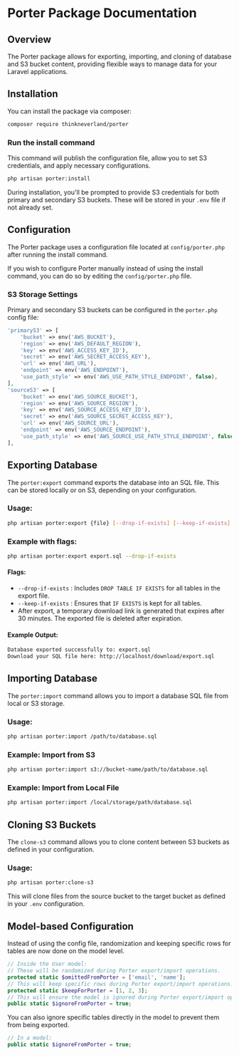 # Porter Package Documentation

## Overview
The Porter package allows for exporting, importing, and cloning of database and S3 bucket content, providing flexible ways to manage data for your Laravel applications.

## Installation

You can install the package via composer:

```bash
composer require thinkneverland/porter
```

### Run the install command

This command will publish the configuration file, allow you to set S3 credentials, and apply necessary configurations.

```bash
php artisan porter:install
```

During installation, you'll be prompted to provide S3 credentials for both primary and secondary S3 buckets. These will be stored in your `.env` file if not already set.

## Configuration

The Porter package uses a configuration file located at `config/porter.php` after running the install command.

If you wish to configure Porter manually instead of using the install command, you can do so by editing the `config/porter.php` file.

### S3 Storage Settings

Primary and secondary S3 buckets can be configured in the `porter.php` config file:

```php
'primaryS3' => [
    'bucket' => env('AWS_BUCKET'),
    'region' => env('AWS_DEFAULT_REGION'),
    'key' => env('AWS_ACCESS_KEY_ID'),
    'secret' => env('AWS_SECRET_ACCESS_KEY'),
    'url' => env('AWS_URL'),
    'endpoint' => env('AWS_ENDPOINT'),
    'use_path_style' => env('AWS_USE_PATH_STYLE_ENDPOINT', false),
],
'sourceS3' => [
    'bucket' => env('AWS_SOURCE_BUCKET'),
    'region' => env('AWS_SOURCE_REGION'),
    'key' => env('AWS_SOURCE_ACCESS_KEY_ID'),
    'secret' => env('AWS_SOURCE_SECRET_ACCESS_KEY'),
    'url' => env('AWS_SOURCE_URL'),
    'endpoint' => env('AWS_SOURCE_ENDPOINT'),
    'use_path_style' => env('AWS_SOURCE_USE_PATH_STYLE_ENDPOINT', false),
],
```

## Exporting Database

The `porter:export` command exports the database into an SQL file. This can be stored locally or on S3, depending on your configuration.

### Usage:
```bash
php artisan porter:export {file} [--drop-if-exists] [--keep-if-exists]
```

### Example with flags:
```bash
php artisan porter:export export.sql --drop-if-exists
```

#### Flags:
- `--drop-if-exists` : Includes `DROP TABLE IF EXISTS` for all tables in the export file.
- `--keep-if-exists` : Ensures that `IF EXISTS` is kept for all tables.
- After export, a temporary download link is generated that expires after 30 minutes. The exported file is deleted after expiration.

#### Example Output:
```bash
Database exported successfully to: export.sql
Download your SQL file here: http://localhost/download/export.sql
```

## Importing Database

The `porter:import` command allows you to import a database SQL file from local or S3 storage.

### Usage:
```bash
php artisan porter:import /path/to/database.sql
```

### Example: Import from S3
```bash
php artisan porter:import s3://bucket-name/path/to/database.sql
```

### Example: Import from Local File
```bash
php artisan porter:import /local/storage/path/database.sql
```

## Cloning S3 Buckets

The `clone-s3` command allows you to clone content between S3 buckets as defined in your configuration.

### Usage:
```bash
php artisan porter:clone-s3
```

This will clone files from the source bucket to the target bucket as defined in your `.env` configuration.

## Model-based Configuration

Instead of using the config file, randomization and keeping specific rows for tables are now done on the model level.

```php
// Inside the User model:
// These will be randomized during Porter export/import operations.
protected static $omittedFromPorter = ['email', 'name'];
// This will keep specific rows during Porter export/import operations.
protected static $keepForPorter = [1, 2, 3];
// This will ensure the model is ignored during Porter export/import operations.
public static $ignoreFromPorter = true;
```

You can also ignore specific tables directly in the model to prevent them from being exported.

```php
// In a model:
public static $ignoreFromPorter = true;
```
